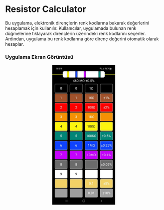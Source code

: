 # Resistor Calculator

Bu uygulama, elektronik dirençlerin renk kodlarına bakarak değerlerini hesaplamak için kullanılır. Kullanıcılar, uygulamada bulunan renk düğmelerine tıklayarak dirençlerin üzerindeki renk kodlarını seçerler. Ardından, uygulama bu renk kodlarına göre direnç değerini otomatik olarak hesaplar.


### Uygulama Ekran Görüntüsü

<p align="center">
  <img src="assets/uygulama_ekran_goruntusu.jpg" alt="Uygulama Ekran Görüntüsü" style="width: 40%; "  />
</p>

